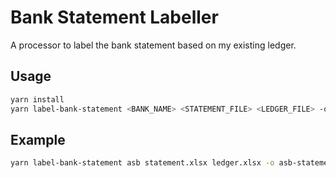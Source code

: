 # Bank Statement Labeller

A processor to label the bank statement based on my existing ledger.

## Usage

```bash
yarn install
yarn label-bank-statement <BANK_NAME> <STATEMENT_FILE> <LEDGER_FILE> -o <OUTPUT_FILE>
```

## Example

```bash
yarn label-bank-statement asb statement.xlsx ledger.xlsx -o asb-statement-labelled.xlsx
```
